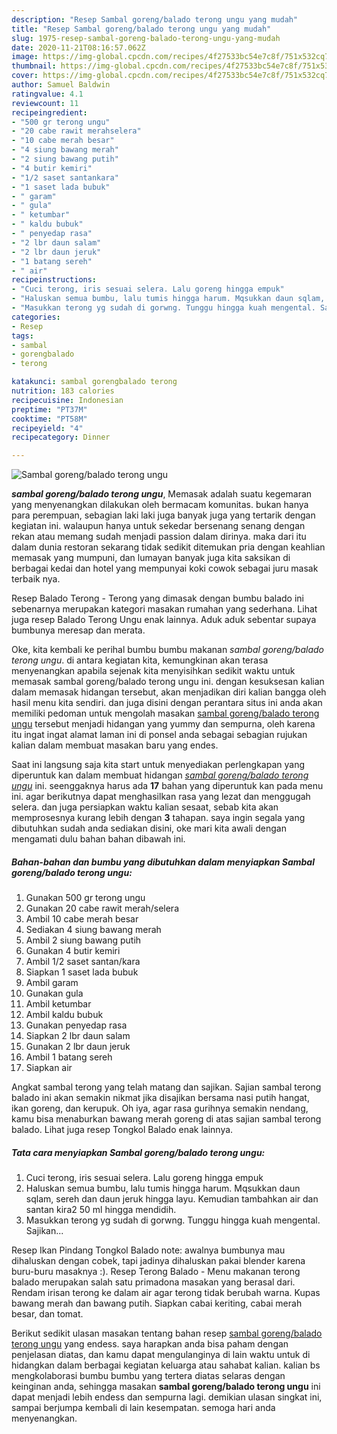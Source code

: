 ```yaml
---
description: "Resep Sambal goreng/balado terong ungu yang mudah"
title: "Resep Sambal goreng/balado terong ungu yang mudah"
slug: 1975-resep-sambal-goreng-balado-terong-ungu-yang-mudah
date: 2020-11-21T08:16:57.062Z
image: https://img-global.cpcdn.com/recipes/4f27533bc54e7c8f/751x532cq70/sambal-gorengbalado-terong-ungu-foto-resep-utama.jpg
thumbnail: https://img-global.cpcdn.com/recipes/4f27533bc54e7c8f/751x532cq70/sambal-gorengbalado-terong-ungu-foto-resep-utama.jpg
cover: https://img-global.cpcdn.com/recipes/4f27533bc54e7c8f/751x532cq70/sambal-gorengbalado-terong-ungu-foto-resep-utama.jpg
author: Samuel Baldwin
ratingvalue: 4.1
reviewcount: 11
recipeingredient:
- "500 gr terong ungu"
- "20 cabe rawit merahselera"
- "10 cabe merah besar"
- "4 siung bawang merah"
- "2 siung bawang putih"
- "4 butir kemiri"
- "1/2 saset santankara"
- "1 saset lada bubuk"
- " garam"
- " gula"
- " ketumbar"
- " kaldu bubuk"
- " penyedap rasa"
- "2 lbr daun salam"
- "2 lbr daun jeruk"
- "1 batang sereh"
- " air"
recipeinstructions:
- "Cuci terong, iris sesuai selera. Lalu goreng hingga empuk"
- "Haluskan semua bumbu, lalu tumis hingga harum. Mqsukkan daun sqlam, sereh dan daun jeruk hingga layu. Kemudian tambahkan air dan santan kira2 50 ml hingga mendidih."
- "Masukkan terong yg sudah di gorwng. Tunggu hingga kuah mengental. Sajikan..."
categories:
- Resep
tags:
- sambal
- gorengbalado
- terong

katakunci: sambal gorengbalado terong 
nutrition: 183 calories
recipecuisine: Indonesian
preptime: "PT37M"
cooktime: "PT58M"
recipeyield: "4"
recipecategory: Dinner

---
```



![Sambal goreng/balado terong ungu](https://img-global.cpcdn.com/recipes/4f27533bc54e7c8f/751x532cq70/sambal-gorengbalado-terong-ungu-foto-resep-utama.jpg)

<b><i>sambal goreng/balado terong ungu</i></b>, Memasak adalah suatu kegemaran yang menyenangkan dilakukan oleh bermacam komunitas. bukan hanya para perempuan, sebagian laki laki juga banyak juga yang tertarik dengan kegiatan ini. walaupun hanya untuk sekedar bersenang senang dengan rekan atau memang sudah menjadi passion dalam dirinya. maka dari itu dalam dunia restoran sekarang tidak sedikit ditemukan pria dengan keahlian memasak yang mumpuni, dan lumayan banyak juga kita saksikan di berbagai kedai dan hotel yang mempunyai koki cowok sebagai juru masak terbaik nya.

Resep Balado Terong - Terong yang dimasak dengan bumbu balado ini sebenarnya merupakan kategori masakan rumahan yang sederhana. Lihat juga resep Balado Terong Ungu enak lainnya. Aduk aduk sebentar supaya bumbunya meresap dan merata.

Oke, kita kembali ke perihal bumbu bumbu makanan <i>sambal goreng/balado terong ungu</i>. di antara kegiatan kita, kemungkinan akan terasa menyenangkan apabila sejenak kita menyisihkan sedikit waktu untuk memasak sambal goreng/balado terong ungu ini. dengan kesuksesan kalian dalam memasak hidangan tersebut, akan menjadikan diri kalian bangga oleh hasil menu kita sendiri. dan juga disini dengan perantara situs ini anda akan memiliki pedoman untuk mengolah masakan <u>sambal goreng/balado terong ungu</u> tersebut menjadi hidangan yang yummy dan sempurna, oleh karena itu ingat ingat alamat laman ini di ponsel anda sebagai sebagian rujukan kalian dalam membuat masakan baru yang endes.


Saat ini langsung saja kita start untuk menyediakan perlengkapan yang diperuntuk kan dalam membuat hidangan <u><i>sambal goreng/balado terong ungu</i></u> ini. seenggaknya harus ada <b>17</b> bahan yang diperuntuk kan pada menu ini. agar berikutnya dapat menghasilkan rasa yang lezat dan menggugah selera. dan juga persiapkan waktu kalian sesaat, sebab kita akan memprosesnya kurang lebih dengan <b>3</b> tahapan. saya ingin segala yang dibutuhkan sudah anda sediakan disini, oke mari kita awali dengan mengamati dulu bahan bahan dibawah ini.

<!--inarticleads1-->

##### Bahan-bahan dan bumbu yang dibutuhkan dalam menyiapkan Sambal goreng/balado terong ungu:

1. Gunakan 500 gr terong ungu
1. Gunakan 20 cabe rawit merah/selera
1. Ambil 10 cabe merah besar
1. Sediakan 4 siung bawang merah
1. Ambil 2 siung bawang putih
1. Gunakan 4 butir kemiri
1. Ambil 1/2 saset santan/kara
1. Siapkan 1 saset lada bubuk
1. Ambil  garam
1. Gunakan  gula
1. Ambil  ketumbar
1. Ambil  kaldu bubuk
1. Gunakan  penyedap rasa
1. Siapkan 2 lbr daun salam
1. Gunakan 2 lbr daun jeruk
1. Ambil 1 batang sereh
1. Siapkan  air


Angkat sambal terong yang telah matang dan sajikan. Sajian sambal terong balado ini akan semakin nikmat jika disajikan bersama nasi putih hangat, ikan goreng, dan kerupuk. Oh iya, agar rasa gurihnya semakin nendang, kamu bisa menaburkan bawang merah goreng di atas sajian sambal terong balado. Lihat juga resep Tongkol Balado enak lainnya. 

<!--inarticleads2-->

##### Tata cara menyiapkan Sambal goreng/balado terong ungu:

1. Cuci terong, iris sesuai selera. Lalu goreng hingga empuk
1. Haluskan semua bumbu, lalu tumis hingga harum. Mqsukkan daun sqlam, sereh dan daun jeruk hingga layu. Kemudian tambahkan air dan santan kira2 50 ml hingga mendidih.
1. Masukkan terong yg sudah di gorwng. Tunggu hingga kuah mengental. Sajikan...


Resep Ikan Pindang Tongkol Balado note: awalnya bumbunya mau dihaluskan dengan cobek, tapi jadinya dihaluskan pakai blender karena buru-buru masaknya :). Resep Terong Balado - Menu makanan terong balado merupakan salah satu primadona masakan yang berasal dari. Rendam irisan terong ke dalam air agar terong tidak berubah warna. Kupas bawang merah dan bawang putih. Siapkan cabai keriting, cabai merah besar, dan tomat. 

Berikut sedikit ulasan masakan tentang bahan resep <u>sambal goreng/balado terong ungu</u> yang endess. saya harapkan anda bisa paham dengan penjelasan diatas, dan kamu dapat mengulanginya di lain waktu untuk di hidangkan dalam berbagai kegiatan keluarga atau sahabat kalian. kalian bs mengkolaborasi bumbu bumbu yang tertera diatas selaras dengan keinginan anda, sehingga masakan <b>sambal goreng/balado terong ungu</b> ini dapat menjadi lebih endess dan sempurna lagi. demikian ulasan singkat ini, sampai berjumpa kembali di lain kesempatan. semoga hari anda menyenangkan.
